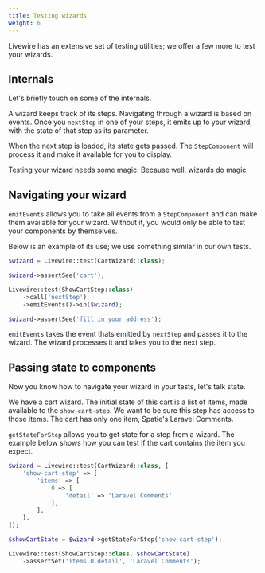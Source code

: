```yaml
---
title: Testing wizards
weight: 6
---
```


Livewire has an extensive set of testing utilities; we offer a few more to 
test your wizards.

## Internals

Let's briefly touch on some of the internals.

A wizard keeps track of its steps. Navigating through a wizard is based on
events. Once you `nextStep` in one of your steps, it emits up to your wizard, 
with the state of that step as its parameter.

When the next step is loaded, its state gets passed. The `StepComponent` will
process it and make it available for you to display.

Testing your wizard needs some magic. Because well, wizards do magic.

## Navigating your wizard

`emitEvents` allows you to take all events from a `StepComponent` and can make
them available for your wizard. Without it, you would only be able to test
your components by themselves.

Below is an example of its use; we use something similar in our own tests.

```php
$wizard = Livewire::test(CartWizard::class);

$wizard->assertSee('cart');

Livewire::test(ShowCartStep::class)
    ->call('nextStep')
    ->emitEvents()->in($wizard);

$wizard->assertSee('fill in your address');
```

`emitEvents` takes the event thats emitted by `nextStep` and passes it to the
wizard. The wizard processes it and takes you to the next step.

## Passing state to components

Now you know how to navigate your wizard in your tests, let's talk state. 

We have a cart wizard. The initial state of this cart is a list of items, made
available to the `show-cart-step`. We want to be sure this step has access to
those items. The cart has only one item, Spatie's Laravel Comments.

`getStateForStep` allows you to get state for a step from a wizard. The example
below shows how you can test if the cart contains the item you expect.

```php
$wizard = Livewire::test(CartWizard::class, [
    'show-cart-step' => [
        'items' => [
            0 => [
                'detail' => 'Laravel Comments'
            ],
        ],
    ],
]);

$showCartState = $wizard->getStateForStep('show-cart-step');

Livewire::test(ShowCartStep::class, $showCartState)
    ->assertSet('items.0.detail', 'Laravel Comments');
```